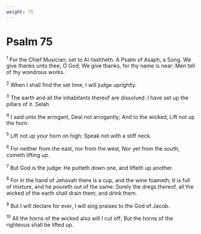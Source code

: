```yaml
---
weight: 75
---
```


# Psalm 75

<sup>1</sup> For the Chief Musician; set to Al-tashheth. A Psalm of Asaph, a Song. We give thanks unto thee, O God; We give thanks, for thy name is near: Men tell of thy wondrous works. 

<sup>2</sup> When I shall find the set time, I will judge uprightly. 

<sup>3</sup> The earth and all the inhabitants thereof are dissolved: I have set up the pillars of it. Selah 

<sup>4</sup> I said unto the arrogant, Deal not arrogantly; And to the wicked, Lift not up the horn: 

<sup>5</sup> Lift not up your horn on high; Speak not with a stiff neck. 

<sup>6</sup> For neither from the east, nor from the west, Nor yet from the south, cometh lifting up. 

<sup>7</sup> But God is the judge: He putteth down one, and lifteth up another. 

<sup>8</sup> For in the hand of Jehovah there is a cup, and the wine foameth; It is full of mixture, and he poureth out of the same: Surely the dregs thereof, all the wicked of the earth shall drain them, and drink them. 

<sup>9</sup> But I will declare for ever, I will sing praises to the God of Jacob. 

<sup>10</sup> All the horns of the wicked also will I cut off; But the horns of the righteous shall be lifted up. 


